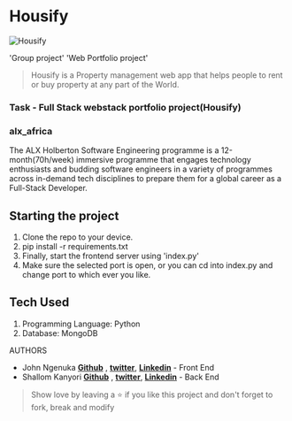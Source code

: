 # Housify
![Housify](https://i.imgur.com/WYxEU00.png)

'Group project' 'Web Portfolio project'

> Housify is a Property management web app that helps people to rent or buy property at any part of the World.  


### Task - Full Stack webstack portfolio project(Housify)

### alx_africa
The ALX Holberton Software Engineering programme is a 12-month(70h/week) immersive programme that engages technology enthusiasts and budding software engineers in a variety of programmes across in-demand tech disciplines to prepare them for a global career as a Full-Stack Developer.

## Starting the project

1. Clone the repo to your device.
2. pip install -r requirements.txt
3. Finally, start the frontend server using 'index.py'
4. Make sure the selected port is open, or you can cd into index.py and change port to which ever you like.

## Tech Used

1. Programming Language: Python
2. Database: MongoDB

AUTHORS

* John Ngenuka **[Github](https://github.com/nazarKsn)** , **[twitter](https://twitter.com/lordjohnex)**, **[Linkedin](https://www.linkedin.com/in/emeka-john-a48763266/)** - Front End
* Shallom Kanyori **[Github](https://github.com/shallomkanyori)** , **[twitter](https://twitter.com/shallomkanyori)**, **[Linkedin](https://www.linkedin.com/in/shallom-kanyori-613148254/)** - Back End



> Show love by leaving a ⭐️ if you like this project and don't forget to fork, break and modify 